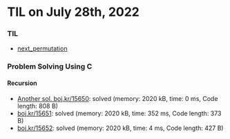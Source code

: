 # **TIL on July 28th, 2022**
### TIL
- [next_permutation](../../../Languages/C/next-permutation-07-27-2022.md)

### Problem Solving Using C
#### Recursion
- [Another sol. boj.kr/15650](../../../Problem%20Solving/boj/backtracking/15650-1-07-27-2022.cpp): solved (memory: 2020 kB, time: 0 ms, Code length: 808 B)
- [boj.kr/15651](../../../Problem%20Solving/boj/backtracking/15651-07-28-2022.cpp): solved (memory: 2020 kB, time: 352 ms, Code length: 373 B)
- [boj.kr/15652](../../../Problem%20Solving/boj/backtracking/15652-07-28-2022.cpp): solved (memory: 2020 kB, time: 4 ms, Code length: 427 B)